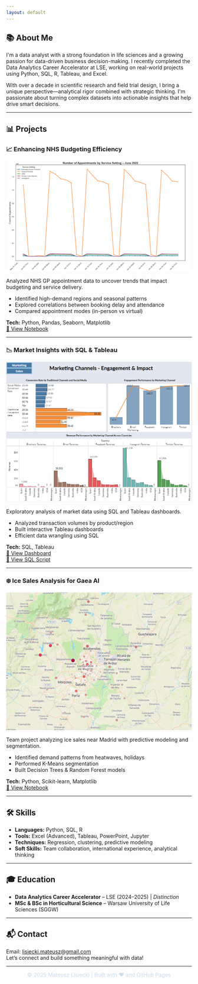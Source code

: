```yaml
---
layout: default
---
```



## 📚 About Me

I'm a data analyst with a strong foundation in life sciences and a growing passion for data-driven business decision-making. I recently completed the Data Analytics Career Accelerator at LSE, working on real-world projects using Python, SQL, R, Tableau, and Excel.

With over a decade in scientific research and field trial design, I bring a unique perspective—analytical rigor combined with strategic thinking. I'm passionate about turning complex datasets into actionable insights that help drive smart decisions.

---

## 📊 Projects

### 📈 Enhancing NHS Budgeting Efficiency

![NHS Project Chart](NHS.png)

Analyzed NHS GP appointment data to uncover trends that impact budgeting and service delivery.

- Identified high-demand regions and seasonal patterns  
- Explored correlations between booking delay and attendance  
- Compared appointment modes (in-person vs virtual)

**Tech:** Python, Pandas, Seaborn, Matplotlib  
[📂 View Notebook](https://github.com/MatLis-Purple/Projects/blob/main/NHS_Appoinments_Analysis.ipynb)

---

### 📉 Market Insights with SQL & Tableau

![Market Insights Chart](2MArket.png)

Exploratory analysis of market data using SQL and Tableau dashboards.

- Analyzed transaction volumes by product/region  
- Built interactive Tableau dashboards  
- Efficient data wrangling using SQL

**Tech:** SQL, Tableau  
[🧠 View Dashboard](https://public.tableau.com/app/profile/mateusz.lisiecki/viz/2Market_17421990875850/Dashboard1)  
[📄 View SQL Script](https://github.com/MatLis-Purple/Projects/blob/main/2Market_Exploratory_Analysis.sql)

---

### ❄️ Ice Sales Analysis for Gaea AI

![Gaea AI Project Chart](GAEA_AI.png)

Team project analyzing ice sales near Madrid with predictive modeling and segmentation.

- Identified demand patterns from heatwaves, holidays  
- Performed K-Means segmentation  
- Built Decision Trees & Random Forest models

**Tech:** Python, Scikit-learn, Matplotlib  
[📂 View Notebook](https://github.com/MatLis-Purple/Projects/blob/main/Gaea_AI_Analysis_CLEAN.ipynb)

---

## 🛠️ Skills

- **Languages:** Python, SQL, R  
- **Tools:** Excel (Advanced), Tableau, PowerPoint, Jupyter  
- **Techniques:** Regression, clustering, predictive modeling  
- **Soft Skills:** Team collaboration, international experience, analytical thinking

---

## 🎓 Education

- **Data Analytics Career Accelerator** – LSE (2024–2025) | _Distinction_  
- **MSc & BSc in Horticultural Science** – Warsaw University of Life Sciences (SGGW)

---

## 📬 Contact

Email: [lisiecki.mateusz@gmail.com](mailto:lisiecki.mateusz@gmail.com)  
Let’s connect and build something meaningful with data!

---

<div style="text-align: center; font-size: 0.9rem; color: #cde;">
  © 2025 Mateusz Lisiecki | Built with ❤️ and GitHub Pages
</div>
